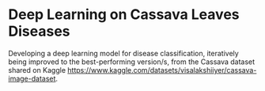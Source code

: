 # Deep Learning on Cassava Leaves Diseases 
Developing a deep learning model for disease classification, iteratively being improved to the best-performing version/s, from the Cassava dataset shared on Kaggle https://www.kaggle.com/datasets/visalakshiiyer/cassava-image-dataset.
